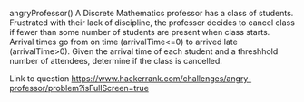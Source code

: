 angryProfessor()
A Discrete Mathematics professor has a class of students. Frustrated with their lack of discipline, the professor decides to cancel class if fewer than some number of students are present when class starts. Arrival times go from on time (arrivalTime<=0) to arrived late (arrivalTime>0).
Given the arrival time of each student and a threshhold number of attendees, determine if the class is cancelled.

Link to question https://www.hackerrank.com/challenges/angry-professor/problem?isFullScreen=true